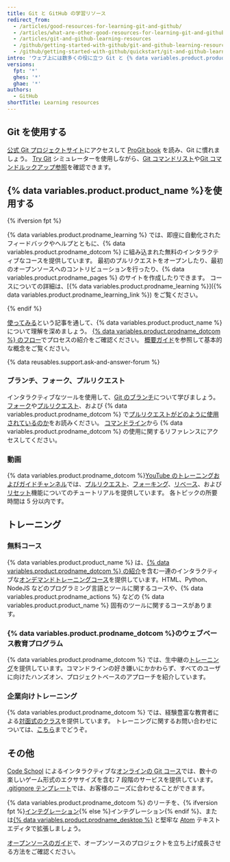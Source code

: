```yaml
---
title: Git と GitHub の学習リソース
redirect_from:
  - /articles/good-resources-for-learning-git-and-github/
  - /articles/what-are-other-good-resources-for-learning-git-and-github/
  - /articles/git-and-github-learning-resources
  - /github/getting-started-with-github/git-and-github-learning-resources
  - /github/getting-started-with-github/quickstart/git-and-github-learning-resources
intro: 'ウェブ上には数多くの役に立つ Git と {% data variables.product.product_name %} のリソースが存在します。 おすすめのものをまとめました。'
versions:
  fpt: '*'
  ghes: '*'
  ghae: '*'
authors:
  - GitHub
shortTitle: Learning resources
---
```


## Git を使用する

[公式 Git プロジェクトサイト](https://git-scm.com)にアクセスして [ProGit book](http://git-scm.com/book) を読み、Git に慣れましょう。 [Try Git](https://try.github.com) シミュレーターを使用しながら、[Git コマンドリスト](https://git-scm.com/docs)や[Git コマンドルックアップ参照](http://gitref.org)を確認できます。

## {% data variables.product.product_name %}を使用する

{% ifversion fpt %}

{% data variables.product.prodname_learning %} では、即座に自動化されたフィードバックやヘルプとともに、{% data variables.product.prodname_dotcom %} に組み込まれた無料のインタラクティブなコースを提供しています。 最初のプルリクエストをオープンしたり、最初のオープンソースへのコントリビューションを行ったり、{% data variables.product.prodname_pages %} のサイトを作成したりできます。 コースについての詳細は、[{% data variables.product.prodname_learning %}]({% data variables.product.prodname_learning_link %}) をご覧ください。

{% endif %}

[使ってみる](/categories/getting-started-with-github/)という記事を通して、{% data variables.product.product_name %} について理解を深めましょう。 [{% data variables.product.prodname_dotcom %} のフロー](https://guides.github.com/introduction/flow)でプロセスの紹介をご確認ください。 [概要ガイド](https://guides.github.com)を参照して基本的な概念をご覧ください。

{% data reusables.support.ask-and-answer-forum %}

### ブランチ、フォーク、プルリクエスト

インタラクティブなツールを使用して、[Git のブランチ](http://learngitbranching.js.org/)について学びましょう。 [フォーク](/articles/about-forks)や[プルリクエスト](/articles/using-pull-requests)、および {% data variables.product.prodname_dotcom %} で[プルリクエストがどのように使用されているのか](https://github.com/blog/1124-how-we-use-pull-requests-to-build-github)をお読みください。 [コマンドライン](https://cli.github.com/)から {% data variables.product.prodname_dotcom %} の使用に関するリファレンスにアクセスしてください。

### 動画

{% data variables.product.prodname_dotcom %}[YouTube のトレーニングおよびガイドチャンネル](https://youtube.com/githubguides)では、[プルリクエスト](https://www.youtube.com/watch?v=d5wpJ5VimSU&list=PLg7s6cbtAD15G8lNyoaYDuKZSKyJrgwB-&index=19)、[フォーキング](https://www.youtube.com/watch?v=5oJHRbqEofs)、[リベース](https://www.youtube.com/watch?v=SxzjZtJwOgo&list=PLg7s6cbtAD15G8lNyoaYDuKZSKyJrgwB-&index=22)、および[リセット](https://www.youtube.com/watch?v=BKPjPMVB81g)機能についてのチュートリアルを提供しています。 各トピックの所要時間は 5 分以内です。

## トレーニング

### 無料コース

{% data variables.product.product_name %} は、[{% data variables.product.prodname_dotcom %} の紹介](https://lab.github.com/githubtraining/introduction-to-github)を含む一連のインタラクティブな[オンデマンドトレーニングコース](https://lab.github.com/)を提供しています。HTML、Python、NodeJS などのプログラミング言語とツールに関するコースや、{% data variables.product.prodname_actions %} などの {% data variables.product.product_name %} 固有のツールに関するコースがあります。

### {% data variables.product.prodname_dotcom %}のウェブベース教育プログラム

{% data variables.product.prodname_dotcom %} では、生中継の[トレーニング](https://services.github.com/#upcoming-events)を提供しています。コマンドラインの好き嫌いにかかわらず、すべてのユーザに向けたハンズオン、プロジェクトベースのアプローチを紹介しています。

### 企業向けトレーニング

{% data variables.product.prodname_dotcom %} では、経験豊富な教育者による[対面式のクラス](https://services.github.com/#offerings)を提供しています。 トレーニングに関するお問い合わせについては、[こちら](https://services.github.com/#contact)までどうぞ。

## その他

[Code School](http://codeschool.com) によるインタラクティブな[オンラインの Git コース](http://www.codeschool.com/courses/git-real)では、数十の楽しいゲーム形式のエクササイズを含む 7 段階のサービスを提供しています。 [.gitignore テンプレート](https://github.com/github/gitignore)では、お客様のニーズに合わせることができます。

{% data variables.product.prodname_dotcom %} のリーチを、{% ifversion fpt %}[インテグレーション](/articles/about-integrations){% else %}インテグレーション{% endif %}、または[{% data variables.product.prodname_desktop %}](https://desktop.github.com) と堅牢な [Atom](https://atom.io) テキストエディタで拡張しましょう。

[オープンソースのガイド](https://opensource.guide/)で、オープンソースのプロジェクトを立ち上げ成長させる方法をご確認ください。
